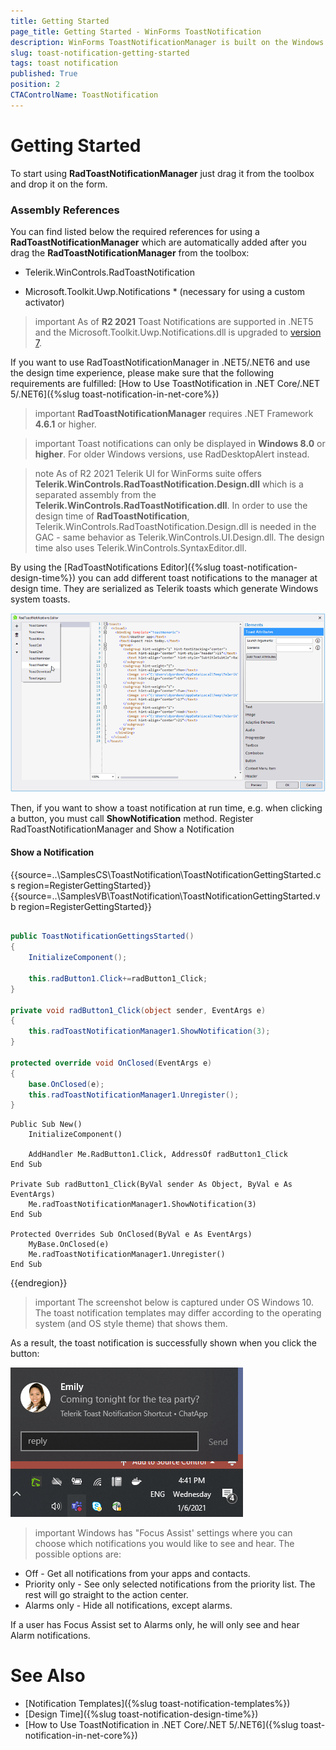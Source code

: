 ```yaml
---
title: Getting Started
page_title: Getting Started - WinForms ToastNotification
description: WinForms ToastNotificationManager is built on the Windows' notification system, making it easier for our customers to create and manage notifications.  
slug: toast-notification-getting-started
tags: toast notification
published: True
position: 2 
CTAControlName: ToastNotification
---
```


# Getting Started

To start using **RadToastNotificationManager** just drag it from the toolbox and drop it on the form.

### Assembly References

You can find listed below the required references for using a **RadToastNotificationManager** which are automatically added after you drag the **RadToastNotificationManager** from the toolbox:

* Telerik.WinControls.RadToastNotification

* Microsoft.Toolkit.Uwp.Notifications * (necessary for using a custom activator)

>important As of **R2 2021** Toast Notifications are supported in .NET5 and the Microsoft.Toolkit.Uwp.Notifications.dll is upgraded to [version 7](https://github.com/CommunityToolkit/WindowsCommunityToolkit/releases/tag/v7.0.0).

If you want to use RadToastNotificationManager in .NET5/.NET6 and use the design time experience, please make sure that the following requirements are fulfilled: [How to Use ToastNotification in .NET Core/.NET 5/.NET6]({%slug toast-notification-in-net-core%}) 

>important **RadToastNotificationManager** requires .NET Framework **4.6.1** or higher.

>important Toast notifications can only be displayed in **Windows 8.0** or **higher**. For older Windows versions, use RadDesktopAlert instead.

>note As of R2 2021 Telerik UI for WinForms suite offers **Telerik.WinControls.RadToastNotification.Design.dll** which is a separated assembly from the **Telerik.WinControls.RadToastNotification.dll**. In order to use the design time of **RadToastNotification**, Telerik.WinControls.RadToastNotification.Design.dll is needed in the GAC - same behavior as Telerik.WinControls.UI.Design.dll. The design time also uses Telerik.WinControls.SyntaxEditor.dll.

By using the [RadToastNotifications Editor]({%slug toast-notification-design-time%}) you can add different toast notifications to the manager at design time. They are serialized as Telerik toasts which generate Windows system toasts. 

![winforms/toast-notification-design-time003](images/toast-notification-design-time003.png) 

Then, if you want to show a toast notification at run time, e.g. when clicking a button, you must call **ShowNotification** method.
Register RadToastNotificationManager and Show a Notification


#### Show a Notification

{{source=..\SamplesCS\ToastNotification\ToastNotificationGettingStarted.cs region=RegisterGettingStarted}} 
{{source=..\SamplesVB\ToastNotification\ToastNotificationGettingStarted.vb region=RegisterGettingStarted}}

````C#

public ToastNotificationGettingsStarted()
{
    InitializeComponent();

    this.radButton1.Click+=radButton1_Click;
}

private void radButton1_Click(object sender, EventArgs e)
{
    this.radToastNotificationManager1.ShowNotification(3);
}

protected override void OnClosed(EventArgs e)
{
    base.OnClosed(e);
    this.radToastNotificationManager1.Unregister();
}


````
````VB.NET
Public Sub New()
    InitializeComponent()

    AddHandler Me.RadButton1.Click, AddressOf radButton1_Click
End Sub

Private Sub radButton1_Click(ByVal sender As Object, ByVal e As EventArgs)
    Me.radToastNotificationManager1.ShowNotification(3)
End Sub

Protected Overrides Sub OnClosed(ByVal e As EventArgs)
    MyBase.OnClosed(e)
    Me.radToastNotificationManager1.Unregister()
End Sub

````

{{endregion}}

>important The screenshot below is captured under OS Windows 10. The toast notification templates may differ according to the operating system (and OS style theme) that shows them.
  
As a result, the toast notification is successfully shown when you click the button:

![winforms/toast-notification-getting-started001](images/toast-notification-getting-started001.png) 

>important Windows has "Focus Assist' settings where you can choose which notifications you would like to see and hear. The possible options are:
>
* Off - Get all notifications from your apps and contacts.
* Priority only - See only selected notifications from the priority list. The rest will go straight to the action center.
* Alarms only - Hide all notifications, except alarms.
>
If a user has Focus Assist set to Alarms only, he will only see and hear Alarm notifications.


# See Also

* [Notification Templates]({%slug toast-notification-templates%})
* [Design Time]({%slug toast-notification-design-time%})
* [How to Use ToastNotification in .NET Core/.NET 5/.NET6]({%slug toast-notification-in-net-core%})
 
        
